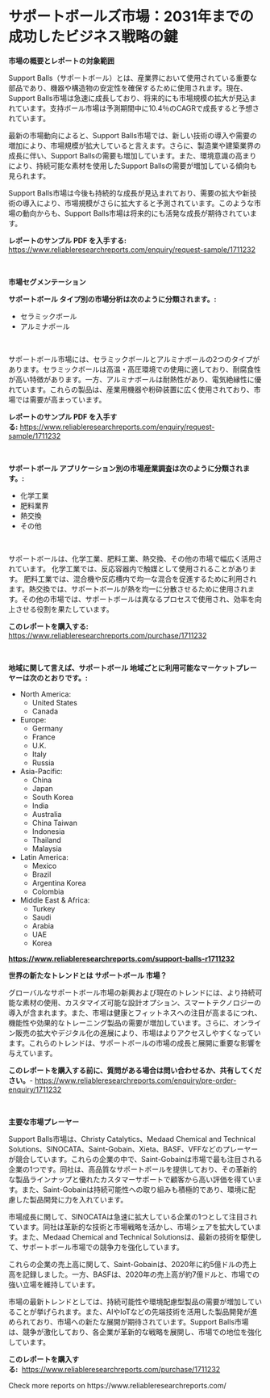 <p><h1>サポートボールズ市場：2031年までの成功したビジネス戦略の鍵</h1></p><p><strong>市場の概要とレポートの対象範囲</strong></p>
<p><p>Support Balls（サポートボール）とは、産業界において使用されている重要な部品であり、機器や構造物の安定性を確保するために使用されます。現在、Support Balls市場は急速に成長しており、将来的にも市場規模の拡大が見込まれています。支持ボール市場は予測期間中に10.4％のCAGRで成長すると予想されています。</p><p>最新の市場動向によると、Support Balls市場では、新しい技術の導入や需要の増加により、市場規模が拡大していると言えます。さらに、製造業や建築業界の成長に伴い、Support Ballsの需要も増加しています。また、環境意識の高まりにより、持続可能な素材を使用したSupport Ballsの需要が増加している傾向も見られます。</p><p>Support Balls市場は今後も持続的な成長が見込まれており、需要の拡大や新技術の導入により、市場規模がさらに拡大すると予測されています。このような市場の動向からも、Support Balls市場は将来的にも活発な成長が期待されています。</p></p>
<p><strong>レポートのサンプル PDF を入手する:</strong> <a href="https://www.reliableresearchreports.com/enquiry/request-sample/1711232">https://www.reliableresearchreports.com/enquiry/request-sample/1711232</a></p>
<p>&nbsp;</p>
<p><strong>市場セグメンテーション</strong></p>
<p><strong>サポートボール タイプ別の市場分析は次のように分類されます。:</strong></p>
<p><ul><li>セラミックボール</li><li>アルミナボール</li></ul></p>
<p>&nbsp;</p>
<p><p>サポートボール市場には、セラミックボールとアルミナボールの2つのタイプがあります。セラミックボールは高温・高圧環境での使用に適しており、耐腐食性が高い特徴があります。一方、アルミナボールは耐熱性があり、電気絶縁性に優れています。これらの製品は、産業用機器や粉砕装置に広く使用されており、市場では需要が高まっています。</p></p>
<p><strong>レポートのサンプル PDF を入手する:</strong>&nbsp;<a href="https://www.reliableresearchreports.com/enquiry/request-sample/1711232">https://www.reliableresearchreports.com/enquiry/request-sample/1711232</a></p>
<p>&nbsp;</p>
<p><strong> サポートボール アプリケーション別の市場産業調査は次のように分類されます。:</strong></p>
<p><ul><li>化学工業</li><li>肥料業界</li><li>熱交換</li><li>その他</li></ul></p>
<p>&nbsp;</p>
<p><p>サポートボールは、化学工業、肥料工業、熱交換、その他の市場で幅広く活用されています。 化学工業では、反応容器内で触媒として使用されることがあります。 肥料工業では、混合機や反応槽内で均一な混合を促進するために利用されます。熱交換では、サポートボールが熱を均一に分散させるために使用されます。その他の市場では、サポートボールは異なるプロセスで使用され、効率を向上させる役割を果たしています。</p></p>
<p><strong>このレポートを購入する:</strong>&nbsp; <a href="https://www.reliableresearchreports.com/purchase/1711232">https://www.reliableresearchreports.com/purchase/1711232</a></p>
<p>&nbsp;</p>
<p><strong>地域に関して言えば、サポートボール 地域ごとに利用可能なマーケットプレーヤーは次のとおりです。:</strong></p>
<p><ul>
    <li>
        North America:
        <ul>
            <li>United States</li>
            <li>Canada</li>
        </ul>
    </li>
    <li>
        Europe:
        <ul>
            <li>Germany</li>
            <li>France</li>
            <li>U.K.</li>
            <li>Italy</li>
            <li>Russia</li>
        </ul>
    </li>
    <li>
        Asia-Pacific:
        <ul>
            <li>China</li>
            <li>Japan</li>
            <li>South Korea</li>
            <li>India</li>
            <li>Australia</li>
            <li>China Taiwan</li>
            <li>Indonesia</li>
            <li>Thailand</li>
            <li>Malaysia</li>
        </ul>
    </li>
    <li>
        Latin America:
        <ul>
            <li>Mexico</li>
            <li>Brazil</li>
            <li>Argentina Korea</li>
            <li>Colombia</li>
        </ul>
    </li>
    <li>
        Middle East & Africa:
        <ul>
            <li>Turkey</li>
            <li>Saudi</li>
            <li>Arabia</li>
            <li>UAE</li>
            <li>Korea</li>
        </ul>
    </li>
    </ul></p>
<p><strong><a href="https://www.reliableresearchreports.com/support-balls-r1711232">https://www.reliableresearchreports.com/support-balls-r1711232</a></strong>&nbsp;</p>
<p><strong>世界の新たなトレンドとは サポートボール 市場？</strong></p>
<p><p>グローバルなサポートボール市場の新興および現在のトレンドには、より持続可能な素材の使用、カスタマイズ可能な設計オプション、スマートテクノロジーの導入が含まれます。また、市場は健康とフィットネスへの注目が高まるにつれ、機能性や効果的なトレーニング製品の需要が増加しています。さらに、オンライン販売の拡大やデジタル化の進展により、市場はよりアクセスしやすくなっています。これらのトレンドは、サポートボールの市場の成長と展開に重要な影響を与えています。</p></p>
<p><strong>このレポートを購入する前に、質問がある場合は問い合わせるか、共有してください。</strong>- <a href="https://www.reliableresearchreports.com/enquiry/pre-order-enquiry/1711232">https://www.reliableresearchreports.com/enquiry/pre-order-enquiry/1711232</a></p>
<p>&nbsp;</p>
<p><strong>主要な市場プレーヤー</strong></p>
<p><p>Support Balls市場は、Christy Catalytics、Medaad Chemical and Technical Solutions、SINOCATA、Saint-Gobain、Xieta、BASF、VFFなどのプレーヤーが競合しています。これらの企業の中で、Saint-Gobainは市場で最も注目される企業の1つです。同社は、高品質なサポートボールを提供しており、その革新的な製品ラインナップと優れたカスタマーサポートで顧客から高い評価を得ています。また、Saint-Gobainは持続可能性への取り組みも積極的であり、環境に配慮した製品開発に力を入れています。</p><p>市場成長に関して、SINOCATAは急速に拡大している企業の1つとして注目されています。同社は革新的な技術と市場戦略を活かし、市場シェアを拡大しています。また、Medaad Chemical and Technical Solutionsは、最新の技術を駆使して、サポートボール市場での競争力を強化しています。</p><p>これらの企業の売上高に関して、Saint-Gobainは、2020年に約5億ドルの売上高を記録しました。一方、BASFは、2020年の売上高が約7億ドルと、市場での強い立場を維持しています。</p><p>市場の最新トレンドとしては、持続可能性や環境配慮型製品の需要が増加していることが挙げられます。また、AIやIoTなどの先端技術を活用した製品開発が進められており、市場への新たな展開が期待されています。Support Balls市場は、競争が激化しており、各企業が革新的な戦略を展開し、市場での地位を強化しています。</p></p>
<p><strong>このレポートを購入する:</strong>&nbsp;&nbsp;<a href="https://www.reliableresearchreports.com/purchase/1711232">https://www.reliableresearchreports.com/purchase/1711232</a></p>
<p>Check more reports on https://www.reliableresearchreports.com/</p>
